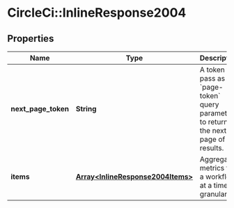 # CircleCi::InlineResponse2004

## Properties
Name | Type | Description | Notes
------------ | ------------- | ------------- | -------------
**next_page_token** | **String** | A token to pass as a &#x60;page-token&#x60; query parameter to return the next page of results. | 
**items** | [**Array&lt;InlineResponse2004Items&gt;**](InlineResponse2004Items.md) | Aggregate metrics for a workflow at a time granularity | 

